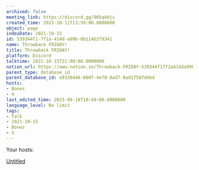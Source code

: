 ```yaml
---
archived: false
meeting_link: https://discord.gg/9Kbq4djs
created_time: 2021-10-11T13:59:00.0000000
object: page
indexDate: 2021-10-15
id: 539344f1-7f1a-414d-a99b-8b114b2f9341
name: Throwback FRIDAY!
title: Throwback FRIDAY!
platform: Discord
talktime: 2021-10-15T21:00:00.0000000
notion_url: https://www.notion.so/Throwback-FRIDAY-539344f17f1a414da99b8b114b2f9341
parent_type: database_id
parent_database_id: e9339446-880f-4ef0-8ad7-8ad1f507dded
hosts:
- Bones
- π
last_edited_time: 2023-09-18T10:49:00.0000000
language_level: No limit
tags:
- Talk
- 2021-10-15
- Bones
- π
---
```




Your hosts:

[Untitled](https://www.notion.so/482e61b02b9c4456b2b4fe86bb7544c6)   





